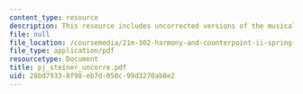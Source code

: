 ```yaml
---
content_type: resource
description: This resource includes uncorrected versions of the musical rhythms.
file: null
file_location: /coursemedia/21m-302-harmony-and-counterpoint-ii-spring-2005/28bd79338f98eb7d050c99d3270ab8e2_pj_steiner_uncorre.pdf
file_type: application/pdf
resourcetype: Document
title: pj_steiner_uncorre.pdf
uid: 28bd7933-8f98-eb7d-050c-99d3270ab8e2
---
```

